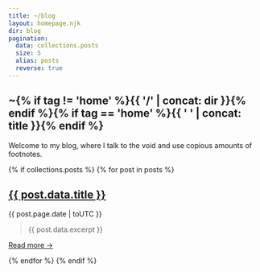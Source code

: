 ```yaml
---
title: ~/blog
layout: homepage.njk
dir: blog
pagination:
  data: collections.posts
  size: 5
  alias: posts
  reverse: true
---
```


<section class="content">

# ~{% if tag != 'home' %}{{ '/' | concat: dir }}{% endif %}{% if tag == 'home' %}{{ ' ' | concat: title }}{% endif %}

Welcome to my blog, where I talk to the void and use copious amounts of footnotes.

</section>

{% if collections.posts %}
{% for post in posts %}

<section class="content">
<p>

## <a href="{{ post.url }}" class="post">{{ post.data.title }}</a>

<span class="post-date">{{ post.page.date | toUTC }}</span>

> {{ post.data.excerpt }}

<a href="{{ post.url }}">Read more →</a>

</p>
</section>
{% endfor %}
{% endif %}
